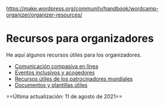 https://make.wordpress.org/community/handbook/wordcamp-organizer/organizer-resources/

# Recursos para organizadores

He aquí algunos recursos útiles para los organizadores.

- [Comunicación compasiva en línea](https://make.wordpress.org/community/handbook/community-deputy/resources-for-community-deputies/compassionate-communication-online/)
- [Eventos inclusivos y acogedores](https://make.wordpress.org/community/handbook/wordcamp-organizer/first-steps/inclusive-and-welcoming-events/)
- [Recursos útiles de los patrocinadores mundiales](https://make.wordpress.org/community/handbook/wordcamp-organizer/planning-details/helpful-resources-from-global-sponsors/)
- [Documentos y plantillas útiles](https://make.wordpress.org/community/handbook/wordcamp-organizer/first-steps/helpful-documents-and-templates/)

==Última actualización: 11 de agosto de 2021==
